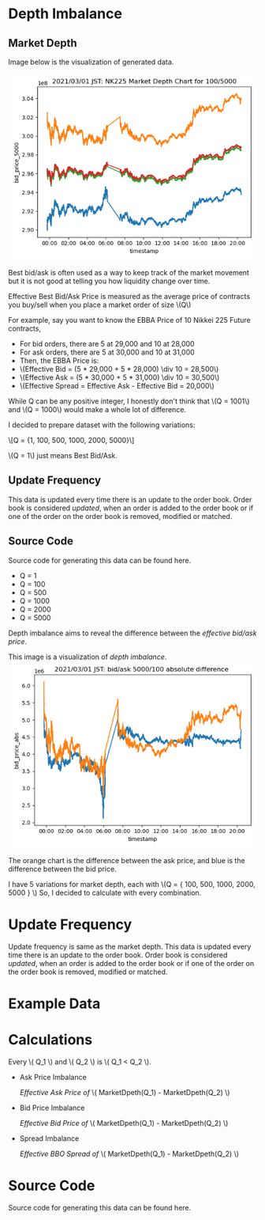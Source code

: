 # Depth Imbalance
## Market Depth
Image below is the visualization of generated data.

![225](../../images/market_depth/nk225_market_depth_main_out.png)

Best bid/ask is often used as a way to keep track of the market movement but it is not good at telling you how liquidity change over time.

Effective Best Bid/Ask Price is measured as the average price of contracts you buy/sell when you place a market order of size \\(Q\\)

For example, say you want to know the EBBA Price of 10 Nikkei 225 Future contracts,
- For bid orders, there are 5 at 29,000 and 10 at 28,000
- For ask orders, there are 5 at 30,000 and 10 at 31,000
- Then, the EBBA Price is: 
- \\(Effective Bid = (5 * 29,000 + 5 * 28,000) \div 10 = 28,500\\)
- \\(Effective Ask = (5 * 30,000 + 5 * 31,000) \div 10 = 30,500\\)
- \\(Effective Spread = Effective Ask - Effective Bid = 20,000\\)

While Q can be any positive integer, I honestly don't think that \\(Q = 1001\\) and \\(Q = 1000\\) would make a whole lot of difference. 

I decided to prepare dataset with the following variations:

\\[Q = {1, 100, 500, 1000, 2000, 5000}\\]

\\(Q = 1\\) just means Best Bid/Ask.

## Update Frequency

This data is updated every time there is an update to the order book.
Order book is considered *updated*, when an order is added to the order book or if one of the order on the order book is removed, modified or matched.



## Source Code
Source code for generating this data can be found here.

- Q = 1
- Q = 100
- Q = 500
- Q = 1000
- Q = 2000
- Q = 5000

Depth imbalance aims to reveal the difference between the *effective bid/ask price*.

This image is a visualization of *depth imbalance*.
![225](../../images/market_depth/nk225_large_bidask_5000_100_abs_diff.png)


The orange chart is the difference between the ask price, and blue is the difference between the bid price.

I have 5 variations for market depth, each with \\(Q = \{ 100, 500, 1000, 2000, 5000 \} \\)
So, I decided to calculate with every combination.


# Update Frequency
Update frequency is same as the market depth.
This data is updated every time there is an update to the order book.
Order book is considered *updated*, when an order is added to the order book or if one of the order on the order book is removed, modified or matched.

# Example Data


# Calculations

Every \\( Q_1 \\) and \\( Q_2 \\) is \\( Q_1 < Q_2 \\).

- Ask Price Imbalance 
  
    *Effective Ask Price of* \\( MarketDpeth(Q_1) - MarketDpeth(Q_2) \\)

- Bid Price Imbalance 
  
    *Effective Bid Price of* \\( MarketDpeth(Q_1) - MarketDpeth(Q_2) \\)

- Spread Imbalance 

    *Effective BBO Spread of* \\( MarketDpeth(Q_1) - MarketDpeth(Q_2) \\)

# Source Code
Source code for generating this data can be found here.
